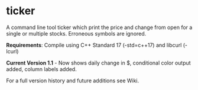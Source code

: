 # ticker
A command line tool ticker which print the price and change from open for a single or multiple stocks. Erroneous symbols are ignored.

**Requirements**: Compile using C++ Standard 17 (-std=c++17) and libcurl (-lcurl)

**Current Version 1.1** - Now shows daily change in $, conditional color output added, column labels added.

For a full version history and future additions see Wiki.
